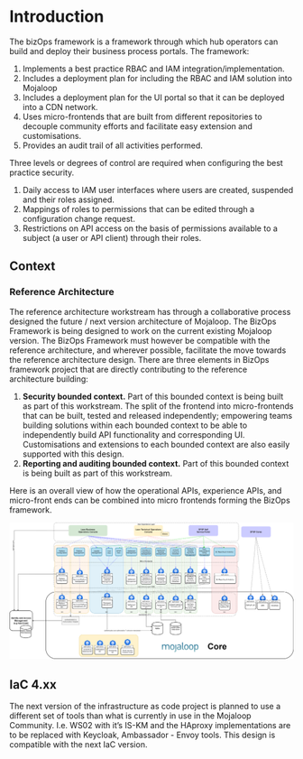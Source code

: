# Introduction

The bizOps framework is a framework through which hub operators can build and deploy their business process portals. The framework:
1. Implements a best practice RBAC and IAM integration/implementation.
2. Includes a deployment plan for including the RBAC and IAM solution into Mojaloop
3. Includes a deployment plan for the UI portal so that it can be deployed into a CDN network.
4. Uses micro-frontends that are built from different repositories to decouple community efforts and facilitate easy extension and customisations.
5. Provides an audit trail of all activities performed.

Three levels or degrees of control are required when configuring the best practice security.
1. Daily access to IAM user interfaces where users are created, suspended and their roles assigned.
2. Mappings of roles to permissions that can be edited through a configuration change request.
3. Restrictions on API access on the basis of permissions available to a subject (a user or API client) through their roles.
## Context
### Reference Architecture
The reference architecture workstream has through a collaborative process designed the future / next version architecture of Mojaloop. The BizOps Framework is being designed to work on the current existing Mojaloop version. The BizOps Framework must however be compatible with the reference architecture, and wherever possible, facilitate the move towards the reference architecture design.
There are three elements in BizOps framework project that are directly contributing to the reference architecture building:
1. **Security bounded context.**
Part of this bounded context is being built as part of this workstream.
The split of the frontend into micro-frontends that can be built, tested and released independently; empowering teams building solutions within each bounded context to be able to independently build API functionality and corresponding UI. Customisations and extensions to each bounded context are also easily supported with this design.
2. **Reporting and auditing bounded context.**
Part of this bounded context is being built as part of this workstream.

Here is an overall view of how the operational APIs, experience APIs, and micro-front ends can be combined into micro frontends forming the BizOps framework.

![Architecture Overview Diagram compatible with the Reference Architecture ](/BizOps-Framework-BizOps-Framework.png) 

## IaC 4.xx
The next version of the infrastructure as code project is planned to use a different set of tools than what is currently in use in the Mojaloop Community.
I.e. WS02 with it’s IS-KM and the HAproxy implementations are to be replaced with Keycloak, Ambassador - Envoy tools. This design is compatible with the next IaC version.
